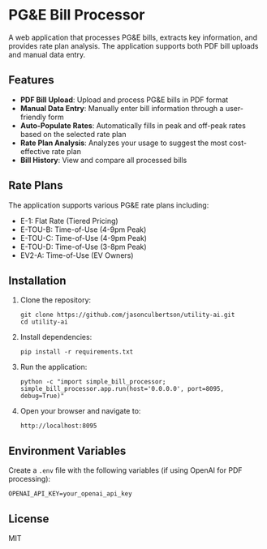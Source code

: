 # PG&E Bill Processor

A web application that processes PG&E bills, extracts key information, and provides rate plan analysis. The application supports both PDF bill uploads and manual data entry.

## Features

- **PDF Bill Upload**: Upload and process PG&E bills in PDF format
- **Manual Data Entry**: Manually enter bill information through a user-friendly form
- **Auto-Populate Rates**: Automatically fills in peak and off-peak rates based on the selected rate plan
- **Rate Plan Analysis**: Analyzes your usage to suggest the most cost-effective rate plan
- **Bill History**: View and compare all processed bills

## Rate Plans

The application supports various PG&E rate plans including:

- E-1: Flat Rate (Tiered Pricing)
- E-TOU-B: Time-of-Use (4-9pm Peak)
- E-TOU-C: Time-of-Use (4-9pm Peak)
- E-TOU-D: Time-of-Use (3-8pm Peak)
- EV2-A: Time-of-Use (EV Owners)

## Installation

1. Clone the repository:
   ```
   git clone https://github.com/jasonculbertson/utility-ai.git
   cd utility-ai
   ```

2. Install dependencies:
   ```
   pip install -r requirements.txt
   ```

3. Run the application:
   ```
   python -c "import simple_bill_processor; simple_bill_processor.app.run(host='0.0.0.0', port=8095, debug=True)"
   ```

4. Open your browser and navigate to:
   ```
   http://localhost:8095
   ```

## Environment Variables

Create a `.env` file with the following variables (if using OpenAI for PDF processing):

```
OPENAI_API_KEY=your_openai_api_key
```

## License

MIT
